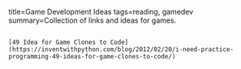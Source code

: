 title=Game Development Ideas
tags=reading, gamedev
summary=Collection of links and ideas for games.
~~~~~~

[49 Idea for Game Clones to Code](https://inventwithpython.com/blog/2012/02/20/i-need-practice-programming-49-ideas-for-game-clones-to-code/)

